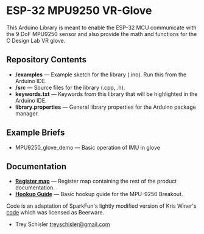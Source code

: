 # ESP-32 MPU9250 VR-Glove
This Arduino Library is meant to enable the ESP-32 MCU communicate with the 9 DoF MPU9250 sensor and also provide the math and functions for the C Design Lab VR glove. 

Repository Contents
-------------------

* **/examples** &mdash; Example sketch for the library (.ino). Run this from the Arduino IDE.
* **/src** &mdash; Source files for the library (.cpp, .h).
* **keywords.txt** &mdash; Keywords from this library that will be highlighted in the Arduino IDE.
* **library.properties** &mdash; General library properties for the Arduino package manager.

Example Briefs
--------------

* MPU9250_glove_demo &mdash; Basic operation of IMU in glove

Documentation
--------------

* **[Register map](https://cdn.sparkfun.com/assets/learn_tutorials/5/5/0/MPU-9250-Register-Map.pdf)** &mdash; Register map containing the rest of the product documentation.
* **[Hookup Guide](https://learn.sparkfun.com/tutorials/MPU-9250-hookup-guide)** &mdash; Basic hookup guide for the MPU-9250 Breakout.

Code is an adaptation of SparkFun's lightly modified version of Kris Winer's [code](https://github.com/kriswiner/MPU-9250) which was licensed as Beerware.

- Trey Schisler <treyschisler@gmail.com>
